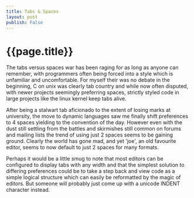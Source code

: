 ```yaml
---
title: Tabs & Spaces
layout: post
publish: False
---
```

# {{page.title}}
The tabs versus spaces war has been raging for as long as anyone can remember,
with programmers often being forced into a style which is unfamiliar and
uncomfortable. For myself their was no debate in the beginning, C on unix was
clearly tab country and while now often disputed, with newer projects seemingly
preferring spaces, strictly styled code in large projects like the linux kernel
keep tabs alive.

After being a stalwart tab aficionado to the extent of losing marks at university,
the move to dynamic languages saw me finally shift preferences to 4 spaces
yielding to the convention of the day. However even with the dust still settling
from the battles and
skirmishes still common on forums and mailing lists the trend of using just 2
spaces seems to be gaining ground. Clearly the world has gone mad, and yet 'joe',
an old favourite editor, seems to now default to just 2 spaces for many formats.

Perhaps it would be a little smug to note that most editors can be configured to
display tabs with any width and that the simplest solution to differing preferences
could be to take a step back and view code as a simple logical structure which can
easily be reformatted by the magic of editors. But someone will probably just come
up with a unicode INDENT character instead.
